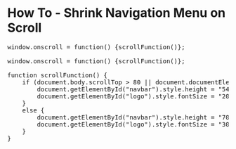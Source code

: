 <h1>How To - Shrink Navigation Menu on Scroll</h1>

<pre>
window.onscroll = function() {scrollFunction()};

window.onscroll = function() {scrollFunction()};
    
function scrollFunction() {
    if (document.body.scrollTop > 80 || document.documentElement.scrollTop > 80){
        document.getElementById("navbar").style.height = "54px";
        document.getElementById("logo").style.fontSize = "20px";
    }
    else {
        document.getElementById("navbar").style.height = "70px";
        document.getElementById("logo").style.fontSize = "30px";
    }
}
</pre>
